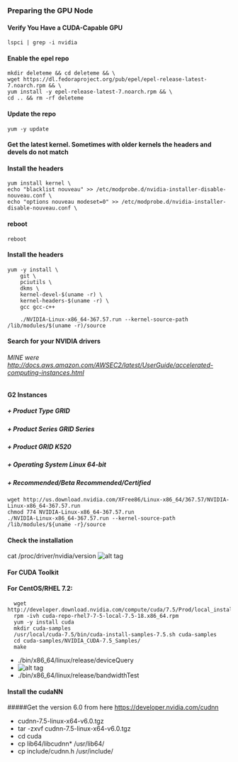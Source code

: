 ### Preparing the GPU Node
#### Verify You Have a CUDA-Capable GPU
```Shell
lspci | grep -i nvidia
 ```

#### Enable the epel repo
```Shell
mkdir deleteme && cd deleteme && \
wget https://dl.fedoraproject.org/pub/epel/epel-release-latest-7.noarch.rpm && \
yum install -y epel-release-latest-7.noarch.rpm && \
cd .. && rm -rf deleteme
 ```

#### Update the repo
```Shell
yum -y update
 ```

#### Get the latest kernel. Sometimes with older kernels the headers and devels do not match
#### Install the headers
```Shell
yum install kernel \
echo "blacklist nouveau" >> /etc/modprobe.d/nvidia-installer-disable-nouveau.conf \
echo "options nouveau modeset=0" >> /etc/modprobe.d/nvidia-installer-disable-nouveau.conf \
 ```

#### reboot
```Shell
reboot 
 ```

#### Install the headers
```Shell
yum -y install \
    git \
    pciutils \
    dkms \
    kernel-devel-$(uname -r) \
    kernel-headers-$(uname -r) \
    gcc gcc-c++
    
    ./NVIDIA-Linux-x86_64-367.57.run --kernel-source-path /lib/modules/$(uname -r)/source
 ```


#### Search for your NVIDIA drivers
###### MINE were http://docs.aws.amazon.com/AWSEC2/latest/UserGuide/accelerated-computing-instances.html
#### G2 Instances
##### +  Product Type	GRID
##### +  Product Series	GRID Series
##### +  Product	GRID K520
##### +  Operating System	Linux 64-bit
##### +  Recommended/Beta	Recommended/Certified
```Shell
wget http://us.download.nvidia.com/XFree86/Linux-x86_64/367.57/NVIDIA-Linux-x86_64-367.57.run
chmod 774 NVIDIA-Linux-x86_64-367.57.run
./NVIDIA-Linux-x86_64-367.57.run --kernel-source-path /lib/modules/${uname -r}/source
 ```

#### Check the installation
cat /proc/driver/nvidia/version
![alt tag](https://github.com/WhiteFangBuck/CDSW-DL/blob/master/scripts/caffe-install/images/pic5.png)

#### For CUDA Toolkit
#### For CentOS/RHEL 7.2:
```Shell
  wget http://developer.download.nvidia.com/compute/cuda/7.5/Prod/local_installers/cuda_7.5.18_linux.run 
  rpm -ivh cuda-repo-rhel7-7-5-local-7.5-18.x86_64.rpm 
  yum -y install cuda 
  mkdir cuda-samples 
  /usr/local/cuda-7.5/bin/cuda-install-samples-7.5.sh cuda-samples 
  cd cuda-samples/NVIDIA_CUDA-7.5_Samples/ 
  make 
```
+   ./bin/x86_64/linux/release/deviceQuery 
+   ![alt tag](https://github.com/WhiteFangBuck/CDSW-DL/blob/master/scripts/caffe-install/images/pic7.png)
+   ./bin/x86_64/linux/release/bandwidthTest 

#### Install the cudaNN
#####Get the version 6.0 from here
https://developer.nvidia.com/cudnn
+   cudnn-7.5-linux-x64-v6.0.tgz
+   tar -zxvf cudnn-7.5-linux-x64-v6.0.tgz
+   cd cuda
+   cp lib64/libcudnn\* /usr/lib64/
+   cp include/cudnn.h /usr/include/



